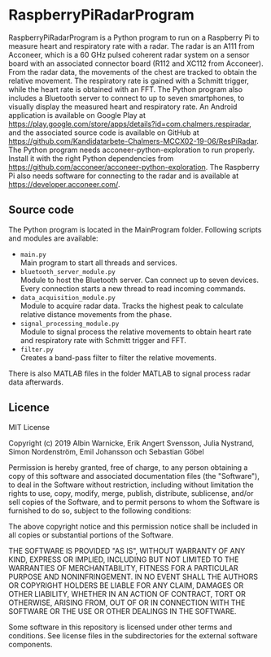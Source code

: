 # RaspberryPiRadarProgram
RaspberryPiRadarProgram is a Python program to run on a Raspberry Pi to measure heart and respiratory rate with a radar. The radar is an A111 from Acconeer, which is a 60 GHz pulsed coherent radar system on a sensor board with an associated connector board (R112 and XC112 from Acconeer). From the radar data, the movements of the chest are tracked to obtain the relative movement. The respiratory rate is gained with a Schmitt trigger, while the heart rate is obtained with an FFT. The Python program also includes a Bluetooth server to connect to up to seven smartphones, to visually display the measured heart and respiratory rate. An Android application is available on Google Play at https://play.google.com/store/apps/details?id=com.chalmers.respiradar, and the associated source code is available on GitHub at https://github.com/Kandidatarbete-Chalmers-MCCX02-19-06/ResPiRadar. The Python program needs acconeer-python-exploration to run properly. Install it with the right Python dependencies from https://github.com/acconeer/acconeer-python-exploration. The Raspberry Pi also needs software for connecting to the radar and is available at https://developer.acconeer.com/.

## Source code
The Python program is located in the MainProgram folder. 
Following scripts and modules are available:
- `main.py`\
  Main program to start all threads and services.
- `bluetooth_server_module.py`\
  Module to host the Bluetooth server. Can connect up to seven devices. Every connection starts a new thread to read incoming commands.
- `data_acquisition_module.py`\
  Module to acquire radar data. Tracks the highest peak to calculate relative distance movements from the phase.
- `signal_processing_module.py`\
  Module to signal process the relative movements to obtain heart rate and respiratory rate with Schmitt trigger and FFT.
- `filter.py`\
  Creates a band-pass filter to filter the relative movements.
  
There is also MATLAB files in the folder MATLAB to signal process radar data afterwards.

## Licence
MIT License

Copyright (c) 2019 Albin Warnicke, Erik Angert Svensson, Julia Nystrand, Simon Nordenström, Emil Johansson och Sebastian Göbel

Permission is hereby granted, free of charge, to any person obtaining a copy
of this software and associated documentation files (the "Software"), to deal
in the Software without restriction, including without limitation the rights
to use, copy, modify, merge, publish, distribute, sublicense, and/or sell
copies of the Software, and to permit persons to whom the Software is
furnished to do so, subject to the following conditions:

The above copyright notice and this permission notice shall be included in all
copies or substantial portions of the Software.

THE SOFTWARE IS PROVIDED "AS IS", WITHOUT WARRANTY OF ANY KIND, EXPRESS OR
IMPLIED, INCLUDING BUT NOT LIMITED TO THE WARRANTIES OF MERCHANTABILITY,
FITNESS FOR A PARTICULAR PURPOSE AND NONINFRINGEMENT. IN NO EVENT SHALL THE
AUTHORS OR COPYRIGHT HOLDERS BE LIABLE FOR ANY CLAIM, DAMAGES OR OTHER
LIABILITY, WHETHER IN AN ACTION OF CONTRACT, TORT OR OTHERWISE, ARISING FROM,
OUT OF OR IN CONNECTION WITH THE SOFTWARE OR THE USE OR OTHER DEALINGS IN THE
SOFTWARE.

Some software in this repository is licensed under other terms and conditions. 
See license files in the subdirectories for the external software components.
